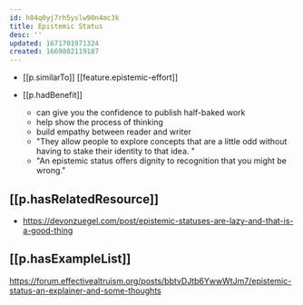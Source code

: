 ```yaml
---
id: h84q0yj7rh5yslw90n4mc3k
title: Epistemic Status
desc: ''
updated: 1671701971324
created: 1669802119187
---
```


- [[p.similarTo]] [[feature.epistemic-effort]]

- [[p.hadBenefit]]
  - can give you the confidence to publish half-baked work
  - help show the process of thinking
  - build empathy between reader and writer
  - "They allow people to explore concepts that are a little odd without having to stake their identity to that idea. "
  - "An epistemic status offers dignity to recognition that you might be wrong."

## [[p.hasRelatedResource]] 

- https://devonzuegel.com/post/epistemic-statuses-are-lazy-and-that-is-a-good-thing


## [[p.hasExampleList]]

https://forum.effectivealtruism.org/posts/bbtvDJtb6YwwWtJm7/epistemic-status-an-explainer-and-some-thoughts